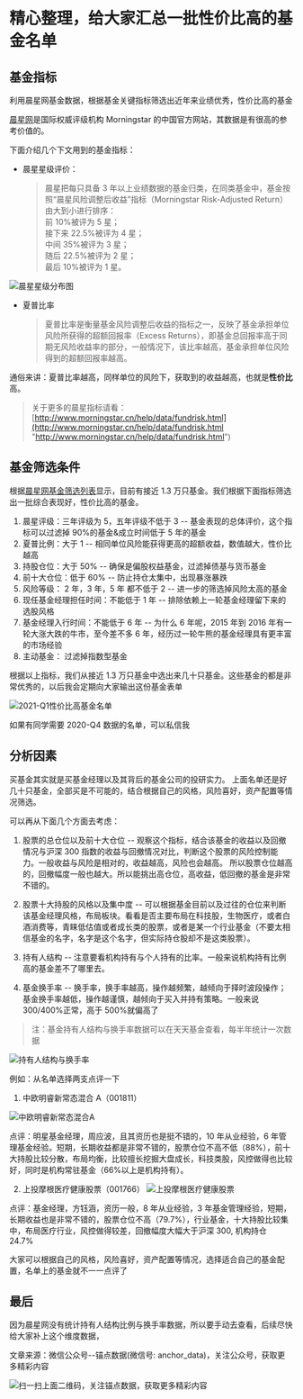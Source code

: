 # 精心整理，给大家汇总一批性价比高的基金名单

## 基金指标

利用晨星网基金数据，根据基金关键指标筛选出近年来业绩优秀，性价比高的基金

[晨星网](http://www.morningstar.cn/ "晨星网")是国际权威评级机构 Morningstar 的中国官方网站，其数据是有很高的参考价值的。

下面介绍几个下文用到的基金指标：

- 晨星星级评价：
  > 晨星把每只具备 3 年以上业绩数据的基金归类，在同类基金中，基金按照“晨星风险调整后收益”指标（Morningstar Risk-Adjusted Return）由大到小进行排序：\
  > 前 10%被评为 5 星；\
  > 接下来 22.5%被评为 4 星；\
  > 中间 35%被评为 3 星；\
  > 随后 22.5%被评为 2 星；\
  > 最后 10%被评为 1 星。

![晨星星级分布图](./image/morning_star.png)

- 夏普比率
  > 夏普比率是衡量基金风险调整后收益的指标之一，反映了基金承担单位风险所获得的超额回报率（Excess Returns），即基金总回报率高于同期无风险收益率的部分，一般情况下，该比率越高，基金承担单位风险得到的超额回报率越高。

通俗来讲：夏普比率越高，同样单位的风险下，获取到的收益越高，也就是**性价比**高。

> 关于更多的晨星指标请看：[http://www.morningstar.cn/help/data/fundrisk.html](http://www.morningstar.cn/help/data/fundrisk.html "http://www.morningstar.cn/help/data/fundrisk.html")

## 基金筛选条件

根据[晨星网基金筛选列表](https://www.morningstar.cn/fundselect/default.aspx "晨星网基金筛选列表")显示，目前有接近 1.3 万只基金。我们根据下面指标筛选出一批综合表现好，性价比高的基金。

1. 晨星评级：三年评级为 5，五年评级不低于 3 -- 基金表现的总体评价，这个指标可以过滤掉 90%的基金&成立时间低于 5 年的基金
2. 夏普比例：大于 1 -- 相同单位风险能获得更高的超额收益，数值越大，性价比越高
3. 持股仓位：大于 50% -- 确保是偏股权益基金，过滤掉债基与货币基金
4. 前十大仓位：低于 60% -- 防止持仓太集中，出现暴涨暴跌
5. 风险等级： 2 年，3 年，5 年 都不低于 2 -- 进一步的筛选掉风险太高的基金
6. 现任基金经理担任时间：不能低于 1 年 -- 排除依赖上一轮基金经理留下来的选股风格
7. 基金经理入行时间：不能低于 6 年 -- 为什么 6 年呢，2015 年到 2016 年有一轮大涨大跌的牛市，至今差不多 6 年，经历过一轮牛熊的基金经理具有更丰富的市场经验
8. 主动基金： 过滤掉指数型基金

根据以上指标，我们从接近 1.3 万只基金中选出来几十只基金。这些基金的都是非常优秀的，以后我会定期向大家输出这份基金表单

![2021-Q1性价比高基金名单](./image/high-score-funds.png)

如果有同学需要 2020-Q4 数据的名单，可以私信我

## 分析因素

买基金其实就是买基金经理以及其背后的基金公司的投研实力。
上面名单还是好几十只基金，全部买是不可能的，结合根据自己的风格，风险喜好，资产配置等情况筛选。

可以再从下面几个方面去考虑：

1. 股票的总仓位以及前十大仓位 -- 观察这个指标，结合该基金的收益以及回撤情况与沪深 300 指数的收益与回撤情况对比，判断这个股票的风险控制能力。一般收益与风险是相对的，收益越高，风险也会越高。 所以股票仓位越高的，回撤幅度一般也越大。所以能挑出高仓位，高收益，低回撤的基金是非常不错的。

2. 股票十大持股的风格以及集中度 -- 可以根据基金目前以及过往的仓位来判断该基金经理风格，布局板块。看看是否主要布局在科技股，生物医疗，或者白酒消费等，青睐低估值或者成长类的股票，或者是某一个行业基金（不要太相信基金的名字，名字是这个名字，但实际持仓股却不是这类股票）。

3. 持有人结构 -- 注意要看机构持有与个人持有的比率。一般来说机构持有比例高的基金差不了哪里去。

4. 基金换手率 -- 换手率，换手率越高，操作越频繁，越倾向于择时波段操作；基金换手率越低，操作越谨慎，越倾向于买入并持有策略。一般来说 300/400%正常，高于 500%就偏高了

> 注：基金持有人结构与换手率数据可以在天天基金查看，每半年统计一次数据

![持有人结构与换手率](./image/holder_structure_and_changeance.png)

例如：从名单选择两支点评一下

1. 中欧明睿新常态混合 A（001811）

![中欧明睿新常态混合A](./image/001811.png)

点评：明星基金经理，周应波，且其资历也是挺不错的，10 年从业经验，6 年管理基金经验。短期，长期收益都是非常不错的，股票仓位不高不低（88%），前十大持股比较分散，布局均衡，比较擅长挖掘大盘成长，科技类股，风控做得也比较好，同时是机构常驻基金（66%以上是机构持有）。

2. 上投摩根医疗健康股票（001766）
   ![上投摩根医疗健康股票](./image/001776.png)

点评：基金经理，方钰涵，资历一般，8 年从业经验，3 年基金管理经验，短期，长期收益也是非常不错的，股票仓位不高（79.7%），行业基金，十大持股比较集中，布局医疗行业，风控做得较差，回撤幅度大幅大于沪深 300, 机构持仓 24.7%

大家可以根据自己的风格，风险喜好，资产配置等情况，选择适合自己的基金配置，名单上的基金就不一一点评了

## 最后

因为晨星网没有统计持有人结构比例与换手率数据，所以要手动去查看，后续尽快给大家补上这个维度数据，

文章来源：微信公众号--锚点数据(微信号: anchor_data)，关注公众号，获取更多精彩内容

![扫一扫上面二维码，关注锚点数据，获取更多精彩内容](../../assets/images/qrcode_anchor.jpg)
